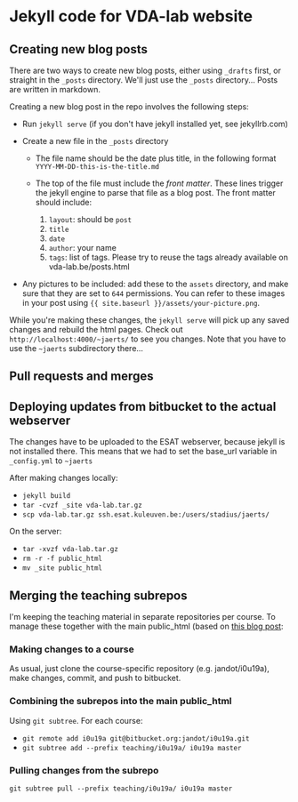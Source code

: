 # Jekyll code for VDA-lab website

## Creating new blog posts

There are two ways to create new blog posts, either using `_drafts` first, or straight in the `_posts` directory. We'll just use the `_posts` directory... Posts are written in markdown.

Creating a new blog post in the repo involves the following steps:

* Run `jekyll serve` (if you don't have jekyll installed yet, see jekyllrb.com)
* Create a new file in the `_posts` directory

  * The file name should be the date plus title, in the following format `YYYY-MM-DD-this-is-the-title.md`
  * The top of the file must include the *front matter*. These lines trigger the jekyll engine to parse that file as a blog post. The front matter should include:

    1. `layout`: should be `post`
    1. `title`
    1. `date`
    1. `author`: your name
    1. `tags`: list of tags. Please try to reuse the tags already available on vda-lab.be/posts.html

* Any pictures to be included: add these to the `assets` directory, and make sure that they are set to `644` permissions. You can refer to these images in your post using `{{ site.baseurl }}/assets/your-picture.png`.

While you're making these changes, the `jekyll serve` will pick up any saved changes and rebuild the html pages. Check out `http://localhost:4000/~jaerts/` to see you changes. Note that you have to use the `~jaerts` subdirectory there...

## Pull requests and merges



## Deploying updates from bitbucket to the actual webserver

The changes have to be uploaded to the ESAT webserver, because jekyll is not installed there. This means that we had to set the base_url variable in `_config.yml` to `~jaerts`

After making changes locally:

* `jekyll build`
* `tar -cvzf _site vda-lab.tar.gz`
* `scp vda-lab.tar.gz ssh.esat.kuleuven.be:/users/stadius/jaerts/`

On the server:

* `tar -xvzf vda-lab.tar.gz`
* `rm -r -f public_html`
* `mv _site public_html`

## Merging the teaching subrepos

I'm keeping the teaching material in separate repositories per course. To manage these together with the main public_html (based on [this blog post](https://developer.atlassian.com/blog/2015/05/the-power-of-git-subtree/):

### Making changes to a course

As usual, just clone the course-specific repository (e.g. jandot/i0u19a), make changes, commit, and push to bitbucket.

### Combining the subrepos into the main public_html

Using `git subtree`. For each course:

* `git remote add i0u19a git@bitbucket.org:jandot/i0u19a.git`
* `git subtree add --prefix teaching/i0u19a/ i0u19a master`

### Pulling changes from the subrepo

`git subtree pull --prefix teaching/i0u19a/ i0u19a master`